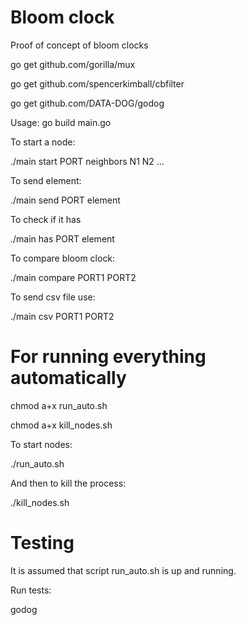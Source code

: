 # Bloom clock
Proof of concept of bloom clocks

go get github.com/gorilla/mux

go get github.com/spencerkimball/cbfilter


go get github.com/DATA-DOG/godog


Usage:
go build main.go 


To start a node:

./main start PORT neighbors N1 N2 ...

To send element:

./main send PORT element

To check if it has

./main has PORT element

To compare bloom clock:

./main compare PORT1 PORT2


To send csv file use:


./main csv PORT1 PORT2

# For running everything automatically

chmod a+x run_auto.sh

chmod a+x kill_nodes.sh

To start nodes:

./run_auto.sh

And then to kill the process:


./kill_nodes.sh


# Testing
It is assumed that script run_auto.sh is up and running.

Run tests: 

godog
